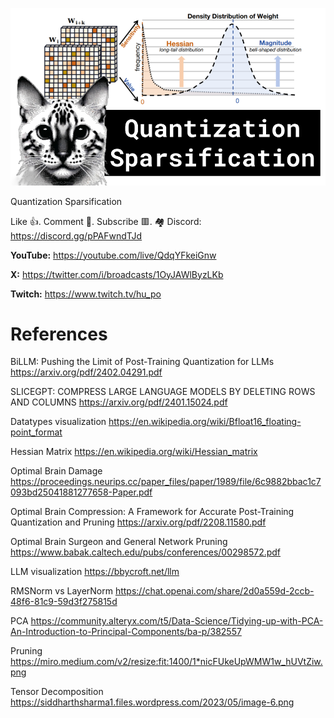 ![](thumbnails/10.02.2024.png)

Quantization Sparsification

Like 👍. Comment 💬. Subscribe 🟥.
🏘 Discord: https://discord.gg/pPAFwndTJd

**YouTube:** https://youtube.com/live/QdqYFkeiGnw

**X:** https://twitter.com/i/broadcasts/1OyJAWlByzLKb

**Twitch:** https://www.twitch.tv/hu_po


# References

BiLLM: Pushing the Limit of Post-Training Quantization for LLMs
https://arxiv.org/pdf/2402.04291.pdf

SLICEGPT: COMPRESS LARGE LANGUAGE MODELS BY DELETING ROWS AND COLUMNS
https://arxiv.org/pdf/2401.15024.pdf

Datatypes visualization
https://en.wikipedia.org/wiki/Bfloat16_floating-point_format

Hessian Matrix
https://en.wikipedia.org/wiki/Hessian_matrix

Optimal Brain Damage
https://proceedings.neurips.cc/paper_files/paper/1989/file/6c9882bbac1c7093bd25041881277658-Paper.pdf

Optimal Brain Compression: A Framework for Accurate Post-Training Quantization and Pruning
https://arxiv.org/pdf/2208.11580.pdf

Optimal Brain Surgeon and General Network Pruning
https://www.babak.caltech.edu/pubs/conferences/00298572.pdf

LLM visualization
https://bbycroft.net/llm

RMSNorm vs LayerNorm
https://chat.openai.com/share/2d0a559d-2ccb-48f6-81c9-59d3f275815d

PCA
https://community.alteryx.com/t5/Data-Science/Tidying-up-with-PCA-An-Introduction-to-Principal-Components/ba-p/382557

Pruning
https://miro.medium.com/v2/resize:fit:1400/1*nicFUkeUpWMW1w_hUVtZiw.png

Tensor Decomposition
https://siddharthsharma1.files.wordpress.com/2023/05/image-6.png
